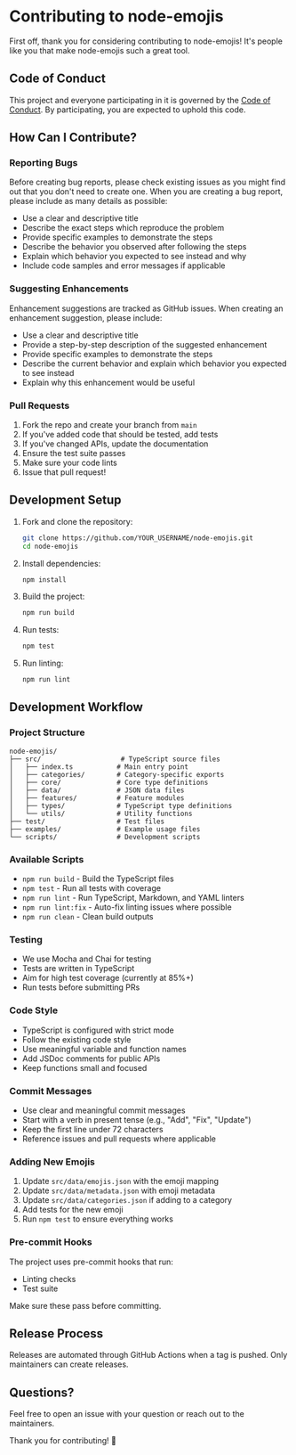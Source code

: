 # Contributing to node-emojis

First off, thank you for considering contributing to node-emojis! It's people like you that make node-emojis such a great tool.

## Code of Conduct

This project and everyone participating in it is governed by the [Code of Conduct](CODE_OF_CONDUCT.md). By participating, you are expected to uphold this code.

## How Can I Contribute?

### Reporting Bugs

Before creating bug reports, please check existing issues as you might find out that you don't need to create one. When you are creating a bug report, please include as many details as possible:

- Use a clear and descriptive title
- Describe the exact steps which reproduce the problem
- Provide specific examples to demonstrate the steps
- Describe the behavior you observed after following the steps
- Explain which behavior you expected to see instead and why
- Include code samples and error messages if applicable

### Suggesting Enhancements

Enhancement suggestions are tracked as GitHub issues. When creating an enhancement suggestion, please include:

- Use a clear and descriptive title
- Provide a step-by-step description of the suggested enhancement
- Provide specific examples to demonstrate the steps
- Describe the current behavior and explain which behavior you expected to see instead
- Explain why this enhancement would be useful

### Pull Requests

1. Fork the repo and create your branch from `main`
2. If you've added code that should be tested, add tests
3. If you've changed APIs, update the documentation
4. Ensure the test suite passes
5. Make sure your code lints
6. Issue that pull request!

## Development Setup

1. Fork and clone the repository:

   ```bash
   git clone https://github.com/YOUR_USERNAME/node-emojis.git
   cd node-emojis
   ```

2. Install dependencies:

   ```bash
   npm install
   ```

3. Build the project:

   ```bash
   npm run build
   ```

4. Run tests:

   ```bash
   npm test
   ```

5. Run linting:

   ```bash
   npm run lint
   ```

## Development Workflow

### Project Structure

```text
node-emojis/
├── src/                    # TypeScript source files
│   ├── index.ts           # Main entry point
│   ├── categories/        # Category-specific exports
│   ├── core/              # Core type definitions
│   ├── data/              # JSON data files
│   ├── features/          # Feature modules
│   ├── types/             # TypeScript type definitions
│   └── utils/             # Utility functions
├── test/                  # Test files
├── examples/              # Example usage files
└── scripts/               # Development scripts
```

### Available Scripts

- `npm run build` - Build the TypeScript files
- `npm test` - Run all tests with coverage
- `npm run lint` - Run TypeScript, Markdown, and YAML linters
- `npm run lint:fix` - Auto-fix linting issues where possible
- `npm run clean` - Clean build outputs

### Testing

- We use Mocha and Chai for testing
- Tests are written in TypeScript
- Aim for high test coverage (currently at 85%+)
- Run tests before submitting PRs

### Code Style

- TypeScript is configured with strict mode
- Follow the existing code style
- Use meaningful variable and function names
- Add JSDoc comments for public APIs
- Keep functions small and focused

### Commit Messages

- Use clear and meaningful commit messages
- Start with a verb in present tense (e.g., "Add", "Fix", "Update")
- Keep the first line under 72 characters
- Reference issues and pull requests where applicable

### Adding New Emojis

1. Update `src/data/emojis.json` with the emoji mapping
2. Update `src/data/metadata.json` with emoji metadata
3. Update `src/data/categories.json` if adding to a category
4. Add tests for the new emoji
5. Run `npm test` to ensure everything works

### Pre-commit Hooks

The project uses pre-commit hooks that run:

- Linting checks
- Test suite

Make sure these pass before committing.

## Release Process

Releases are automated through GitHub Actions when a tag is pushed. Only maintainers can create releases.

## Questions?

Feel free to open an issue with your question or reach out to the maintainers.

Thank you for contributing! 🎉
